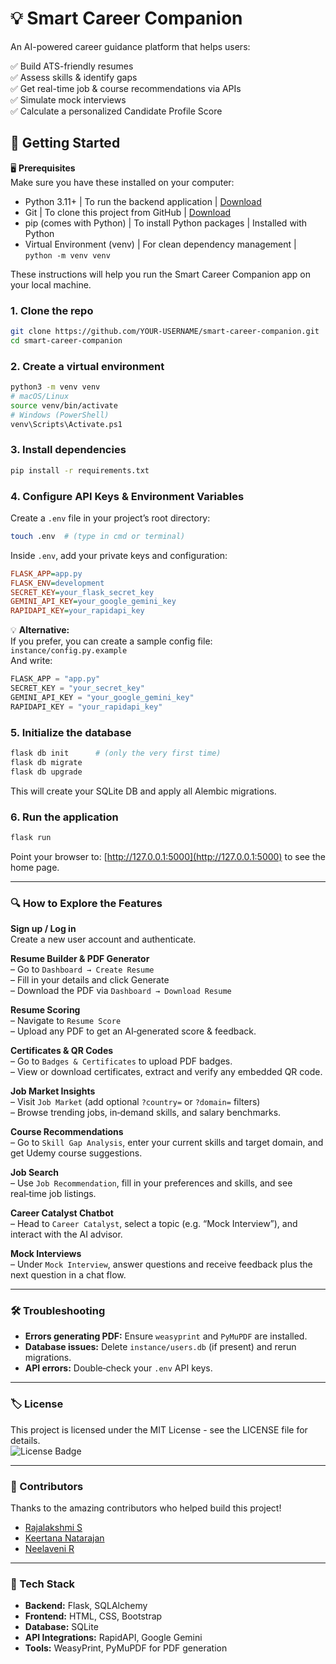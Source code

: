 # 💡 Smart Career Companion

An AI-powered career guidance platform that helps users:

✅ Build ATS-friendly resumes  
✅ Assess skills & identify gaps  
✅ Get real-time job & course recommendations via APIs  
✅ Simulate mock interviews  
✅ Calculate a personalized Candidate Profile Score  

## 🚀 Getting Started

🖥️ **Prerequisites**  
Make sure you have these installed on your computer:

- Python 3.11+ | To run the backend application | [Download](https://www.python.org/downloads/)
- Git | To clone this project from GitHub | [Download](https://git-scm.com/downloads)
- pip (comes with Python) | To install Python packages | Installed with Python
- Virtual Environment (venv) | For clean dependency management | `python -m venv venv`

These instructions will help you run the Smart Career Companion app on your local machine.

### 1. Clone the repo
```bash
git clone https://github.com/YOUR-USERNAME/smart-career-companion.git
cd smart-career-companion
```

### 2. Create a virtual environment
```bash
python3 -m venv venv
# macOS/Linux
source venv/bin/activate
# Windows (PowerShell)
venv\Scripts\Activate.ps1
```

### 3. Install dependencies
```bash
pip install -r requirements.txt
```

### 4. Configure API Keys & Environment Variables
Create a `.env` file in your project’s root directory:
```bash
touch .env  # (type in cmd or terminal)
```
Inside `.env`, add your private keys and configuration:
```ini
FLASK_APP=app.py
FLASK_ENV=development
SECRET_KEY=your_flask_secret_key
GEMINI_API_KEY=your_google_gemini_key
RAPIDAPI_KEY=your_rapidapi_key
```

💡 **Alternative:**  
If you prefer, you can create a sample config file:  
`instance/config.py.example`  
And write:

```python
FLASK_APP = "app.py"
SECRET_KEY = "your_secret_key"
GEMINI_API_KEY = "your_google_gemini_key"
RAPIDAPI_KEY = "your_rapidapi_key"
```

### 5. Initialize the database
```bash
flask db init      # (only the very first time)
flask db migrate
flask db upgrade
```

This will create your SQLite DB and apply all Alembic migrations.

### 6. Run the application
```bash
flask run
```
Point your browser to: [http://127.0.0.1:5000](http://127.0.0.1:5000) to see the home page.

---

### 🔍 How to Explore the Features

**Sign up / Log in**  
Create a new user account and authenticate.

**Resume Builder & PDF Generator**  
– Go to `Dashboard → Create Resume`  
– Fill in your details and click Generate  
– Download the PDF via `Dashboard → Download Resume`

**Resume Scoring**  
– Navigate to `Resume Score`  
– Upload any PDF to get an AI‑generated score & feedback.

**Certificates & QR Codes**  
– Go to `Badges & Certificates` to upload PDF badges.  
– View or download certificates, extract and verify any embedded QR code.

**Job Market Insights**  
– Visit `Job Market` (add optional `?country=` or `?domain=` filters)  
– Browse trending jobs, in‑demand skills, and salary benchmarks.

**Course Recommendations**  
– Go to `Skill Gap Analysis`, enter your current skills and target domain, and get Udemy course suggestions.

**Job Search**  
– Use `Job Recommendation`, fill in your preferences and skills, and see real‑time job listings.

**Career Catalyst Chatbot**  
– Head to `Career Catalyst`, select a topic (e.g. “Mock Interview”), and interact with the AI advisor.

**Mock Interviews**  
– Under `Mock Interview`, answer questions and receive feedback plus the next question in a chat flow.

---

### 🛠️ Troubleshooting

- **Errors generating PDF:** Ensure `weasyprint` and `PyMuPDF` are installed.
- **Database issues:** Delete `instance/users.db` (if present) and rerun migrations.
- **API errors:** Double‑check your `.env` API keys.

---

### 🏷️ License

This project is licensed under the MIT License - see the LICENSE file for details.  
![License Badge](https://img.shields.io/badge/License-MIT-green)

---

### 👥 Contributors

Thanks to the amazing contributors who helped build this project!

- [Rajalakshmi S](https://github.com/Rajalakshmi2702)  
- [Keertana Natarajan](https://github.com/KeertanaNatarajan)  
- [Neelaveni R](https://github.com/Neelaveni1009)  

---

### 🧰 Tech Stack

- **Backend:** Flask, SQLAlchemy  
- **Frontend:** HTML, CSS, Bootstrap  
- **Database:** SQLite  
- **API Integrations:** RapidAPI, Google Gemini  
- **Tools:** WeasyPrint, PyMuPDF for PDF generation
